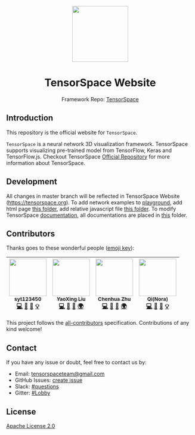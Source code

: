 <p align="center">
<img width=150 src="https://raw.githack.com/tensorspace-team/tensorspace/master/assets/logo.png">
</p>

<h1 align=center>TensorSpace Website</h1>

<p align=center>Framework Repo: <a href="https://github.com/tensorspace-team/tensorspace">TensorSpace</a></p>

## Introduction

This repository is the official website for `TensorSpace`.

`TensorSpace` is a neural network 3D visualization framework. TensorSpace supports visualizing pre-trained model from TensorFlow, Keras and TensorFlow.js. Checkout TensorSpace [Official Repository](https://github.com/tensorspace-team/tensorspace) for more information about TensorSpace.

## Development

All changes in master branch will be reflected in TensorSpace Website (https://tensorspace.org). To add network examples to [playground](https://tensorspace.org/html/playground/index.html), add html page [this folder](https://github.com/tensorspace-team/tensorspace-website/tree/master/html/playground), add relative javascript file [this folder](https://github.com/tensorspace-team/tensorspace-website/tree/master/js). To modify TensorSpace [documentation](https://tensorspace.org/html/docs/startIntro.html), all documentations are placed in [this](https://github.com/tensorspace-team/tensorspace-website/tree/master/html/docs) folder.

## Contributors

Thanks goes to these wonderful people ([emoji key](https://github.com/all-contributors/all-contributors#emoji-key)):

<!-- ALL-CONTRIBUTORS-LIST:START - Do not remove or modify this section -->
<!-- prettier-ignore -->
| [<img src="https://avatars2.githubusercontent.com/u/7977100?v=4" width="100px;"/><br /><sub><b>syt123450</b></sub>](https://github.com/syt123450)<br />[💻](https://github.com/tensorspace-team/tensorspace-website/commits?author=syt123450 "Code") [🎨](#design-syt123450 "Design") [📖](https://github.com/tensorspace-team/tensorspace-website/commits?author=syt123450 "Documentation") [💡](#example-syt123450 "Examples") | [<img src="https://avatars0.githubusercontent.com/u/21956621?v=4" width="100px;"/><br /><sub><b>YaoXing Liu</b></sub>](https://charlesliuyx.github.io/)<br />[💻](https://github.com/tensorspace-team/tensorspace-website/commits?author=CharlesLiuyx "Code") [🎨](#design-CharlesLiuyx "Design") [📖](https://github.com/tensorspace-team/tensorspace-website/commits?author=CharlesLiuyx "Documentation") [🌍](#translation-CharlesLiuyx "Translation") | [<img src="https://avatars3.githubusercontent.com/u/4524339?v=4" width="100px;"/><br /><sub><b>Chenhua Zhu</b></sub>](https://github.com/zchholmes)<br />[💻](https://github.com/tensorspace-team/tensorspace-website/commits?author=zchholmes "Code") [🐛](https://github.com/tensorspace-team/tensorspace-website/issues?q=author%3Azchholmes "Bug reports") [📖](https://github.com/tensorspace-team/tensorspace-website/commits?author=zchholmes "Documentation") [🌍](#translation-zchholmes "Translation") | [<img src="https://avatars2.githubusercontent.com/u/19629037?v=4" width="100px;"/><br /><sub><b>Qi(Nora)</b></sub>](https://github.com/lq3297401)<br />[💻](https://github.com/tensorspace-team/tensorspace-website/commits?author=lq3297401 "Code") [🎨](#design-lq3297401 "Design") [📖](https://github.com/tensorspace-team/tensorspace-website/commits?author=lq3297401 "Documentation") [💡](#example-lq3297401 "Examples") |
| :---: | :---: | :---: | :---: |
<!-- ALL-CONTRIBUTORS-LIST:END -->

This project follows the [all-contributors](https://github.com/all-contributors/all-contributors) specification. Contributions of any kind welcome!

## Contact

If you have any issue or doubt, feel free to contact us by:
* Email: tensorspaceteam@gmail.com
* GitHub Issues: [create issue](https://github.com/tensorspace-team/tensorspace-website/issues/new)
* Slack: [#questions](https://tensorspace.slack.com/messages/CDSB58A5P)
* Gitter: [#Lobby](https://gitter.im/tensorspacejs/Lobby#)

## License

[Apache License 2.0](https://github.com/tensorspace-team/tensorspace-website/blob/master/LICENSE)